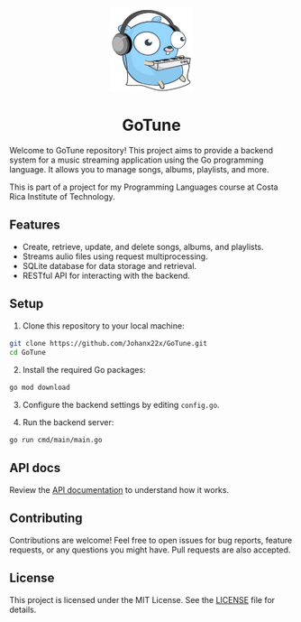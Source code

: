 <p align="center">
  <img src="docs/logo.svg" alt="Logo" width="150" height="150">
</p>

<h1 align="center">
    GoTune
</h1>

Welcome to GoTune repository! This project aims to provide a backend system for a
music streaming application using the Go programming language. It allows you to
manage songs, albums, playlists, and more.

This is part of a project for my Programming Languages course at Costa Rica 
Institute of Technology.

## Features

- Create, retrieve, update, and delete songs, albums, and playlists.
- Streams aulio files using request multiprocessing.
- SQLite database for data storage and retrieval.
- RESTful API for interacting with the backend.

## Setup

1. Clone this repository to your local machine:

```bash
git clone https://github.com/Johanx22x/GoTune.git
cd GoTune
```

2. Install the required Go packages:

```bash 
go mod download
```

3. Configure the backend settings by editing `config.go`.

4. Run the backend server:

```bash 
go run cmd/main/main.go
```

## API docs

Review the [API documentation](docs/API.md) to understand how it works.


## Contributing

Contributions are welcome! Feel free to open issues for bug reports, feature
requests, or any questions you might have. Pull requests are also accepted.

## License

This project is licensed under the MIT License. See the [LICENSE](LICENSE) file
for details.

